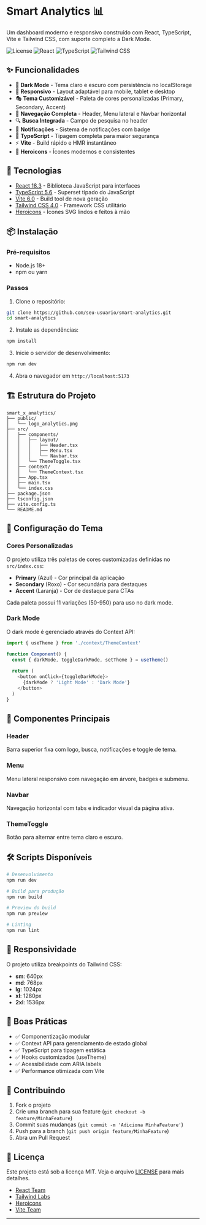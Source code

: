 # Smart Analytics 📊

Um dashboard moderno e responsivo construído com React, TypeScript, Vite e Tailwind CSS, com suporte completo a Dark Mode.

![License](https://img.shields.io/badge/license-MIT-blue.svg)
![React](https://img.shields.io/badge/React-18.3-61dafb.svg)
![TypeScript](https://img.shields.io/badge/TypeScript-5.6-blue.svg)
![Tailwind CSS](https://img.shields.io/badge/Tailwind-4.0-38bdf8.svg)

## ✨ Funcionalidades

- 🎨 **Dark Mode** - Tema claro e escuro com persistência no localStorage
- 📱 **Responsivo** - Layout adaptável para mobile, tablet e desktop
- 🎭 **Tema Customizável** - Paleta de cores personalizadas (Primary, Secondary, Accent)
- 🧭 **Navegação Completa** - Header, Menu lateral e Navbar horizontal
- 🔍 **Busca Integrada** - Campo de pesquisa no header
- 🔔 **Notificações** - Sistema de notificações com badge
- 🎯 **TypeScript** - Tipagem completa para maior segurança
- ⚡ **Vite** - Build rápido e HMR instantâneo
- 🎨 **Heroicons** - Ícones modernos e consistentes

## 🚀 Tecnologias

- [React 18.3](https://react.dev/) - Biblioteca JavaScript para interfaces
- [TypeScript 5.6](https://www.typescriptlang.org/) - Superset tipado do JavaScript
- [Vite 6.0](https://vitejs.dev/) - Build tool de nova geração
- [Tailwind CSS 4.0](https://tailwindcss.com/) - Framework CSS utilitário
- [Heroicons](https://heroicons.com/) - Ícones SVG lindos e feitos à mão

## 📦 Instalação

### Pré-requisitos

- Node.js 18+ 
- npm ou yarn

### Passos

1. Clone o repositório:
```bash
git clone https://github.com/seu-usuario/smart-analytics.git
cd smart-analytics
```

2. Instale as dependências:
```bash
npm install
```

3. Inicie o servidor de desenvolvimento:
```bash
npm run dev
```

4. Abra o navegador em `http://localhost:5173`

## 🏗️ Estrutura do Projeto

```
smart_x_analytics/
├── public/
│   └── logo_analytics.png
├── src/
│   ├── components/
│   │   ├── layout/
│   │   │   ├── Header.tsx
│   │   │   ├── Menu.tsx
│   │   │   └── Navbar.tsx
│   │   └── ThemeToggle.tsx
│   ├── context/
│   │   └── ThemeContext.tsx
│   ├── App.tsx
│   ├── main.tsx
│   └── index.css
├── package.json
├── tsconfig.json
├── vite.config.ts
└── README.md
```

## 🎨 Configuração do Tema

### Cores Personalizadas

O projeto utiliza três paletas de cores customizadas definidas no `src/index.css`:

- **Primary** (Azul) - Cor principal da aplicação
- **Secondary** (Roxo) - Cor secundária para destaques
- **Accent** (Laranja) - Cor de destaque para CTAs

Cada paleta possui 11 variações (50-950) para uso no dark mode.

### Dark Mode

O dark mode é gerenciado através do Context API:

```typescript
import { useTheme } from './context/ThemeContext'

function Component() {
  const { darkMode, toggleDarkMode, setTheme } = useTheme()
  
  return (
    <button onClick={toggleDarkMode}>
      {darkMode ? 'Light Mode' : 'Dark Mode'}
    </button>
  )
}
```

## 🧩 Componentes Principais

### Header
Barra superior fixa com logo, busca, notificações e toggle de tema.

### Menu
Menu lateral responsivo com navegação em árvore, badges e submenu.

### Navbar
Navegação horizontal com tabs e indicador visual da página ativa.

### ThemeToggle
Botão para alternar entre tema claro e escuro.

## 🛠️ Scripts Disponíveis

```bash
# Desenvolvimento
npm run dev

# Build para produção
npm run build

# Preview do build
npm run preview

# Linting
npm run lint
```

## 📱 Responsividade

O projeto utiliza breakpoints do Tailwind CSS:

- **sm**: 640px
- **md**: 768px
- **lg**: 1024px
- **xl**: 1280px
- **2xl**: 1536px

## 🎯 Boas Práticas

- ✅ Componentização modular
- ✅ Context API para gerenciamento de estado global
- ✅ TypeScript para tipagem estática
- ✅ Hooks customizados (useTheme)
- ✅ Acessibilidade com ARIA labels
- ✅ Performance otimizada com Vite

## 🤝 Contribuindo

1. Fork o projeto
2. Crie uma branch para sua feature (`git checkout -b feature/MinhaFeature`)
3. Commit suas mudanças (`git commit -m 'Adiciona MinhaFeature'`)
4. Push para a branch (`git push origin feature/MinhaFeature`)
5. Abra um Pull Request

## 📄 Licença

Este projeto está sob a licença MIT. Veja o arquivo [LICENSE](LICENSE) para mais detalhes.


- [React Team](https://react.dev/)
- [Tailwind Labs](https://tailwindcss.com/)
- [Heroicons](https://heroicons.com/)
- [Vite Team](https://vitejs.dev/)

---